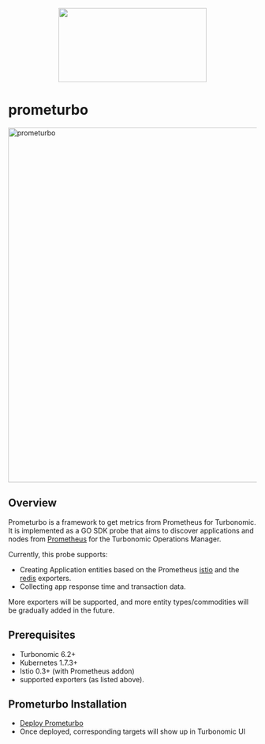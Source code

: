 <p align="center">
  <img width=300 height=150 src="https://cloud.githubusercontent.com/assets/4391815/26681386/05b857c4-46ab-11e7-8c71-15a46d886834.png">
</p>


<!--
http://www.apache.org/licenses/LICENSE-2.0.txt


Copyright 2018 Turbonomic

Licensed under the Apache License, Version 2.0 (the "License");
you may not use this file except in compliance with the License.
You may obtain a copy of the License at

    http://www.apache.org/licenses/LICENSE-2.0

Unless required by applicable law or agreed to in writing, software
distributed under the License is distributed on an "AS IS" BASIS,
WITHOUT WARRANTIES OR CONDITIONS OF ANY KIND, either express or implied.
See the License for the specific language governing permissions and
limitations under the License.
-->

# prometurbo

<img width="717" alt="prometurbo" src="https://user-images.githubusercontent.com/27221807/41005210-91c0c8f2-68ea-11e8-95be-7599610383aa.png">

## Overview
Prometurbo is a framework to get metrics from Prometheus for Turbonomic.
It is implemented as a GO SDK probe that aims to discover applications and nodes from [Prometheus](https://prometheus.io/) for the Turbonomic Operations Manager.


Currently, this probe supports:
* Creating Application entities based on the Prometheus [istio](https://istio.io/docs/reference/config/adapters/prometheus.html)
and the [redis](https://github.com/oliver006/redis_exporter) exporters.  
* Collecting app response time and transaction data. 

 More exporters will be supported, and more entity types/commodities will be gradually added in the future.

## Prerequisites
* Turbonomic 6.2+ 
* Kubernetes 1.7.3+
* Istio 0.3+ (with Prometheus addon)
* supported exporters (as listed above).

## Prometurbo Installation
* [Deploy Prometurbo](https://github.com/turbonomic/prometurbo/prometurbo/tree/master/deploy)
* Once deployed, corresponding targets will show up in Turbonomic UI

